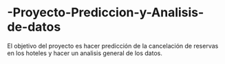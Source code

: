 # -Proyecto-Prediccion-y-Analisis-de-datos
El objetivo del proyecto es hacer predicción de la cancelación de reservas en los hoteles y hacer un analisis general de los datos.
